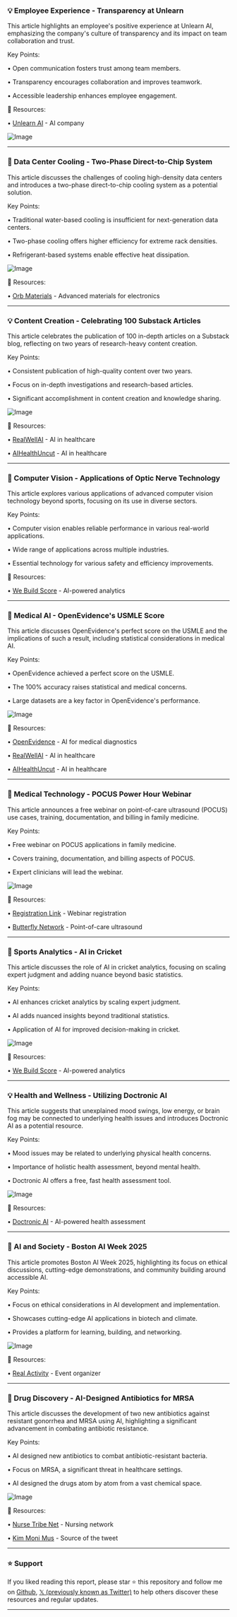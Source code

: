 ### 💡 Employee Experience - Transparency at Unlearn

This article highlights an employee's positive experience at Unlearn AI, emphasizing the company's culture of transparency and its impact on team collaboration and trust.

Key Points:

• Open communication fosters trust among team members.


• Transparency encourages collaboration and improves teamwork.


• Accessible leadership enhances employee engagement.



🔗 Resources:

• [Unlearn AI](https://x.com/UnlearnAI) - AI company


![Image](https://pbs.twimg.com/media/GyujgfMXQAEAPp0?format=jpg&name=small)


---

### 🤖 Data Center Cooling - Two-Phase Direct-to-Chip System

This article discusses the challenges of cooling high-density data centers and introduces a two-phase direct-to-chip cooling system as a potential solution.

Key Points:

• Traditional water-based cooling is insufficient for next-generation data centers.


• Two-phase cooling offers higher efficiency for extreme rack densities.


• Refrigerant-based systems enable effective heat dissipation.



![Image](https://pbs.twimg.com/amplify_video_thumb/1957832828323807232/img/uh7Nns-jPJYdxOvZ.jpg)

🔗 Resources:

• [Orb Materials](https://x.com/OrbMaterials) - Advanced materials for electronics


---

### 💡 Content Creation - Celebrating 100 Substack Articles

This article celebrates the publication of 100 in-depth articles on a Substack blog, reflecting on two years of research-heavy content creation.

Key Points:

• Consistent publication of high-quality content over two years.


• Focus on in-depth investigations and research-based articles.


•  Significant accomplishment in content creation and knowledge sharing.


![Image](https://pbs.twimg.com/media/GyuVfL4W4AAMnte?format=jpg&name=small)

🔗 Resources:

• [RealWellAI](https://x.com/RealWellAI) - AI in healthcare


• [AIHealthUncut](https://x.com/AIHealthUncut) - AI in healthcare


---

### 🤖 Computer Vision - Applications of Optic Nerve Technology

This article explores various applications of advanced computer vision technology beyond sports, focusing on its use in diverse sectors.

Key Points:

•  Computer vision enables reliable performance in various real-world applications.


•  Wide range of applications across multiple industries.


•  Essential technology for various safety and efficiency improvements.


🔗 Resources:

• [We Build Score](https://x.com/webuildscore) - AI-powered analytics


---

### 🤖 Medical AI - OpenEvidence's USMLE Score

This article discusses OpenEvidence's perfect score on the USMLE and the implications of such a result, including statistical considerations in medical AI.

Key Points:

• OpenEvidence achieved a perfect score on the USMLE.


•  The 100% accuracy raises statistical and medical concerns.


•  Large datasets are a key factor in OpenEvidence's performance.


![Image](https://pbs.twimg.com/media/Gype7s5XQAAM6sn?format=jpg&name=small)

🔗 Resources:

• [OpenEvidence](https://openevidence.com/announcements/openevidence-creates-the-first-ai-in-history-to-score-a-perfect-100percent-on-the-united-states-medical-licensing-examination-usmle) - AI for medical diagnostics


• [RealWellAI](https://x.com/RealWellAI) - AI in healthcare


• [AIHealthUncut](https://x.com/AIHealthUncut) - AI in healthcare


---

### 🚀 Medical Technology - POCUS Power Hour Webinar

This article announces a free webinar on point-of-care ultrasound (POCUS) use cases, training, documentation, and billing in family medicine.

Key Points:

• Free webinar on POCUS applications in family medicine.


•  Covers training, documentation, and billing aspects of POCUS.


•  Expert clinicians will lead the webinar.


![Image](https://pbs.twimg.com/media/GypVbM_WEAApt4-?format=jpg&name=small)

🔗 Resources:

• [Registration Link](https://bit.ly/4mdLliz) - Webinar registration


• [Butterfly Network](https://x.com/ButterflyNetInc) - Point-of-care ultrasound


---

### 🤖 Sports Analytics - AI in Cricket

This article discusses the role of AI in cricket analytics, focusing on scaling expert judgment and adding nuance beyond basic statistics.

Key Points:

• AI enhances cricket analytics by scaling expert judgment.


•  AI adds nuanced insights beyond traditional statistics.


•  Application of AI for improved decision-making in cricket.


![Image](https://pbs.twimg.com/amplify_video_thumb/1956786675159347200/img/u0dH49DYi_JtVqoT.jpg)

🔗 Resources:

• [We Build Score](https://x.com/webuildscore) - AI-powered analytics


---

### 💡 Health and Wellness - Utilizing Doctronic AI

This article suggests that unexplained mood swings, low energy, or brain fog may be connected to underlying health issues and introduces Doctronic AI as a potential resource.

Key Points:

•  Mood issues may be related to underlying physical health concerns.


•  Importance of holistic health assessment, beyond mental health.


•  Doctronic AI offers a free, fast health assessment tool.



![Image](https://pbs.twimg.com/media/GyZwxVQXQAEc3A6?format=jpg&name=small)

🔗 Resources:

• [Doctronic AI](https://x.com/DoctronicAI) - AI-powered health assessment


---

### 🤖 AI and Society - Boston AI Week 2025

This article promotes Boston AI Week 2025, highlighting its focus on ethical discussions, cutting-edge demonstrations, and community building around accessible AI.

Key Points:

•  Focus on ethical considerations in AI development and implementation.


•  Showcases cutting-edge AI applications in biotech and climate.


•  Provides a platform for learning, building, and networking.


![Image](https://pbs.twimg.com/media/GyZvnUzXMAESn_T?format=jpg&name=small)

🔗 Resources:

• [Real Activity](https://x.com/realactivityusa) - Event organizer


---

### 🤖 Drug Discovery - AI-Designed Antibiotics for MRSA

This article discusses the development of two new antibiotics against resistant gonorrhea and MRSA using AI, highlighting a significant advancement in combating antibiotic resistance.

Key Points:

• AI designed new antibiotics to combat antibiotic-resistant bacteria.


•  Focus on MRSA, a significant threat in healthcare settings.


•  AI designed the drugs atom by atom from a vast chemical space.


![Image](https://pbs.twimg.com/media/GyV09Lva4AUR_rF?format=jpg&name=small)

🔗 Resources:

• [Nurse Tribe Net](https://x.com/NurseTribeNet) - Nursing network


• [Kim Moni Mus](https://x.com/kimmonismus) -  Source of the tweet


---

### ⭐️ Support

If you liked reading this report, please star ⭐️ this repository and follow me on [Github](https://github.com/Drix10), [𝕏 (previously known as Twitter)](https://x.com/DRIX_10_) to help others discover these resources and regular updates.

---